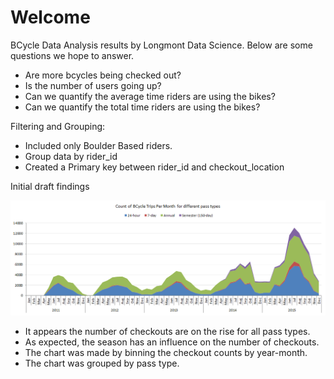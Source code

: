 # Welcome

BCycle Data Analysis results by Longmont Data Science.
Below are some questions we hope to answer.

  - Are more bcycles being checked out?
  - Is the number of users going up?
  - Can we quantify the average time riders are using the bikes?
  - Can we quantify the total time riders are using the bikes?

Filtering and Grouping:
  
  - Included only Boulder Based riders.
  - Group data by rider_id
  - Created a Primary key between rider_id and checkout_location

Initial draft findings

![alt tag](https://github.com/mhernandez1005/TransportationCamp_Denver_2016_Boulder_BCycle_Data_Analysis/blob/master/static/images/Count%20of%20BCycle%20Trips%20Per%20Month%20for%20different%20pass%20types.png)

  - It appears the number of checkouts are on the rise for all pass types.
  - As expected, the season has an influence on the number of checkouts.
  - The chart was made by binning the checkout counts by year-month.
  - The chart was grouped by pass type.
